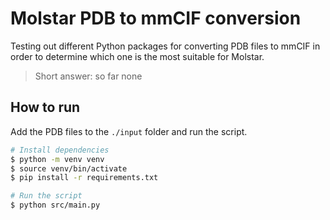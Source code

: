 # Molstar PDB to mmCIF conversion

Testing out different Python packages for converting PDB files to mmCIF in order to determine which one is the most suitable for Molstar.

> Short answer: so far none

## How to run

Add the PDB files to the `./input` folder and run the script.

```bash
# Install dependencies
$ python -m venv venv
$ source venv/bin/activate
$ pip install -r requirements.txt 

# Run the script
$ python src/main.py
```